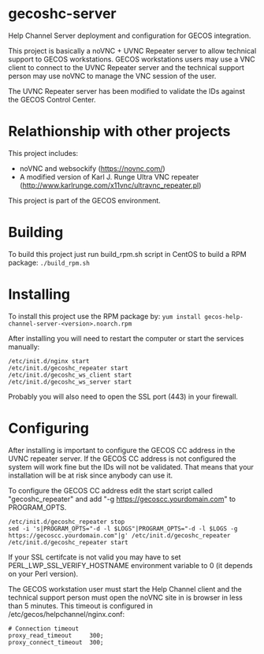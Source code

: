 # gecoshc-server
Help Channel Server deployment and configuration for GECOS integration.

This project is basically a noVNC + UVNC Repeater server to allow technical support to GECOS workstations.
GECOS workstations users may use a VNC client to connect to  the UVNC Repeater server and the technical support person may use noVNC to manage the VNC session of the user.

The UVNC Repeater server has been modified to validate the IDs against the GECOS Control Center.

# Relathionship with other projects
This project includes:
* noVNC and websockify (https://novnc.com/)
* A modified version of Karl J. Runge Ultra VNC repeater (http://www.karlrunge.com/x11vnc/ultravnc_repeater.pl)

This project is part of the GECOS environment.

# Building
To build this project just run build_rpm.sh script in CentOS to build a RPM package:
``
./build_rpm.sh
``

# Installing
To install this project use the RPM package by:
``
 yum install gecos-help-channel-server-<version>.noarch.rpm
``

After installing you will need to restart the computer or start the services manually:
```
/etc/init.d/nginx start
/etc/init.d/gecoshc_repeater start
/etc/init.d/gecoshc_ws_client start
/etc/init.d/gecoshc_ws_server start
```

Probably you will also need to open the SSL port (443) in your firewall.

# Configuring
After installing is important to configure the GECOS CC address in the UVNC repeater server.
If the GECOS CC address is not configured the system will work fine but the IDs will not be validated. That means that your installation will be at risk since anybody can use it.

To configure the GECOS CC address edit the start script called "gecoshc_repeater" and add "-g https://gecoscc.yourdomain.com" to PROGRAM_OPTS.

```
/etc/init.d/gecoshc_repeater stop
sed -i 's|PROGRAM_OPTS="-d -l $LOGS"|PROGRAM_OPTS="-d -l $LOGS -g https://gecoscc.yourdomain.com"|g' /etc/init.d/gecoshc_repeater 
/etc/init.d/gecoshc_repeater start
```

If your SSL certifcate is not valid you may have to set PERL_LWP_SSL_VERIFY_HOSTNAME environment variable to 0 (it depends on your Perl version).

The GECOS workstation user must start the Help Channel client and the technical support person must open the noVNC site in is browser in less than 5 minutes. This timeout is configured in /etc/gecos/helpchannel/nginx.conf:

```
# Connection timeout
proxy_read_timeout     300;
proxy_connect_timeout  300;
```






